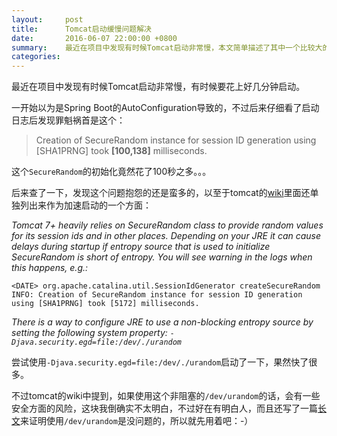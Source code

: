 ```yaml
---
layout:     post
title:      Tomcat启动缓慢问题解决
date:       2016-06-07 22:00:00 +0800
summary:    最近在项目中发现有时候Tomcat启动非常慢，本文简单描述了其中一个比较大的原因和解决方案。
categories:
---
```

最近在项目中发现有时候Tomcat启动非常慢，有时候要花上好几分钟启动。

一开始以为是Spring Boot的AutoConfiguration导致的，不过后来仔细看了启动日志后发现罪魁祸首是这个：

> Creation of SecureRandom instance for session ID generation using [SHA1PRNG] took **[100,138]** milliseconds.

这个`SecureRandom`的初始化竟然花了100秒之多。。。

后来查了一下，发现这个问题抱怨的还是蛮多的，以至于tomcat的<a href="https://wiki.apache.org/tomcat/HowTo/FasterStartUp#Entropy_Source" target="_blank">wiki</a>里面还单独列出来作为加速启动的一个方面：

*Tomcat 7+ heavily relies on SecureRandom class to provide random values for its session ids and in other places. Depending on your JRE it can cause delays during startup if entropy source that is used to initialize SecureRandom is short of entropy. You will see warning in the logs when this happens, e.g.:*
	
	<DATE> org.apache.catalina.util.SessionIdGenerator createSecureRandom
	INFO: Creation of SecureRandom instance for session ID generation using [SHA1PRNG] took [5172] milliseconds.
	
*There is a way to configure JRE to use a non-blocking entropy source by setting the following system property: `-Djava.security.egd=file:/dev/./urandom`*

尝试使用`-Djava.security.egd=file:/dev/./urandom`启动了一下，果然快了很多。

不过tomcat的wiki中提到，如果使用这个非阻塞的`/dev/urandom`的话，会有一些安全方面的风险，这块我倒确实不太明白，不过好在有明白人，而且还写了一篇<a href="http://www.2uo.de/myths-about-urandom/" target="_blank">长文</a>来证明使用`/dev/urandom`是没问题的，所以就先用着吧：-）
